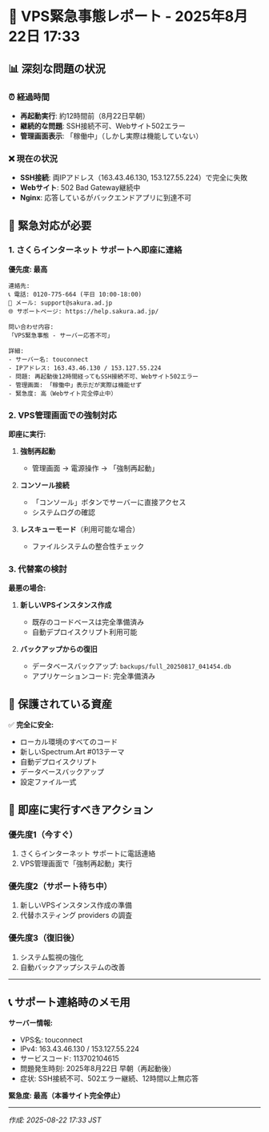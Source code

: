 # 🚨 VPS緊急事態レポート - 2025年8月22日 17:33

## 📊 深刻な問題の状況

### ⏰ 経過時間
- **再起動実行**: 約12時間前（8月22日早朝）
- **継続的な問題**: SSH接続不可、Webサイト502エラー
- **管理画面表示**: 「稼働中」（しかし実際は機能していない）

### ❌ 現在の状況
- **SSH接続**: 両IPアドレス（163.43.46.130, 153.127.55.224）で完全に失敗
- **Webサイト**: 502 Bad Gateway継続中
- **Nginx**: 応答しているがバックエンドアプリに到達不可

## 🚨 緊急対応が必要

### 1. さくらインターネット サポートへ即座に連絡

**優先度: 最高**

```
連絡先:
📞 電話: 0120-775-664 (平日 10:00-18:00)
📧 メール: support@sakura.ad.jp
🌐 サポートページ: https://help.sakura.ad.jp/

問い合わせ内容:
「VPS緊急事態 - サーバー応答不可」

詳細:
- サーバー名: touconnect
- IPアドレス: 163.43.46.130 / 153.127.55.224
- 問題: 再起動後12時間経ってもSSH接続不可、Webサイト502エラー
- 管理画面: 「稼働中」表示だが実際は機能せず
- 緊急度: 高（Webサイト完全停止中）
```

### 2. VPS管理画面での強制対応

**即座に実行:**

1. **強制再起動**
   - 管理画面 → 電源操作 → 「強制再起動」
   
2. **コンソール接続**
   - 「コンソール」ボタンでサーバーに直接アクセス
   - システムログの確認
   
3. **レスキューモード**（利用可能な場合）
   - ファイルシステムの整合性チェック

### 3. 代替案の検討

**最悪の場合:**

1. **新しいVPSインスタンス作成**
   - 既存のコードベースは完全準備済み
   - 自動デプロイスクリプト利用可能
   
2. **バックアップからの復旧**
   - データベースバックアップ: `backups/full_20250817_041454.db`
   - アプリケーションコード: 完全準備済み

## 📁 保護されている資産

✅ **完全に安全:**
- ローカル環境のすべてのコード
- 新しいSpectrum.Art #013テーマ
- 自動デプロイスクリプト
- データベースバックアップ
- 設定ファイル一式

## 🎯 即座に実行すべきアクション

### 優先度1（今すぐ）
1. さくらインターネット サポートに電話連絡
2. VPS管理画面で「強制再起動」実行

### 優先度2（サポート待ち中）
1. 新しいVPSインスタンス作成の準備
2. 代替ホスティング providers の調査

### 優先度3（復旧後）
1. システム監視の強化
2. 自動バックアップシステムの改善

---

## 📞 サポート連絡時のメモ用

**サーバー情報:**
- VPS名: touconnect
- IPv4: 163.43.46.130 / 153.127.55.224  
- サービスコード: 113702104615
- 問題発生時刻: 2025年8月22日 早朝（再起動後）
- 症状: SSH接続不可、502エラー継続、12時間以上無応答

**緊急度: 最高（本番サイト完全停止）**

---
*作成: 2025-08-22 17:33 JST*
